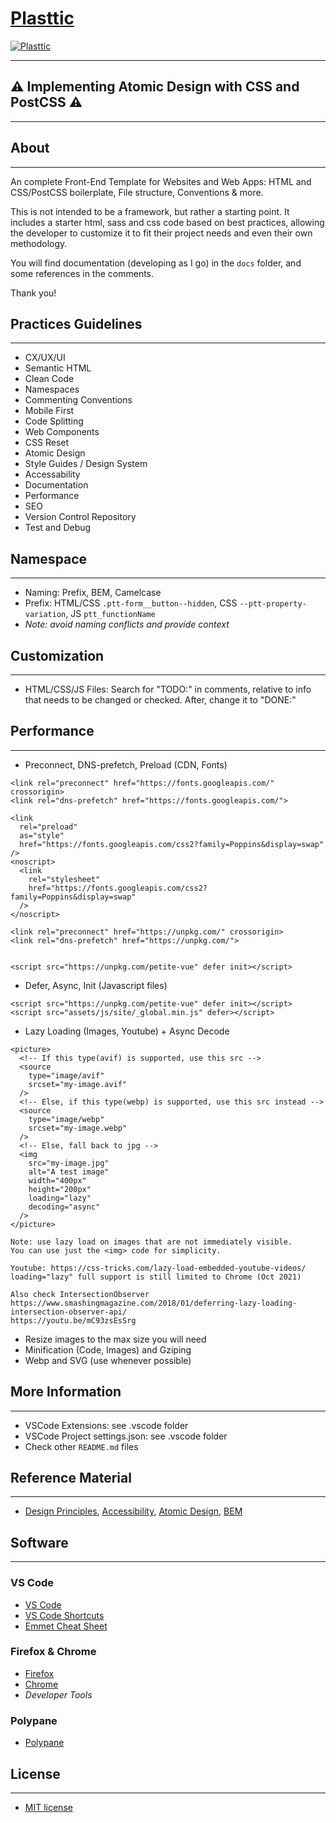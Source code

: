 # [Plasttic](https://plasttic.dev)

[![Plasttic](https://plasttic.dev/assets/img/social/default-banner-1200_630.png)](https://plasttic.dev)

---

## :warning: Implementing Atomic Design with CSS and PostCSS :warning:

---

## About

---

An complete Front-End Template for Websites and Web Apps: HTML and CSS/PostCSS boilerplate, File structure, Conventions & more.

This is not intended to be a framework, but rather a starting point. It includes a starter html, sass and css code based on best practices, allowing the developer to customize it to fit their project needs and even their own methodology.

You will find documentation (developing as I go) in the `docs` folder, and some references in the comments.

Thank you!

## Practices Guidelines

---

- CX/UX/UI
- Semantic HTML
- Clean Code
- Namespaces
- Commenting Conventions
- Mobile First
- Code Splitting
- Web Components
- CSS Reset
- Atomic Design
- Style Guides / Design System
- Accessability
- Documentation
- Performance
- SEO
- Version Control Repository
- Test and Debug

## Namespace

---

- Naming: Prefix, BEM, Camelcase
- Prefix: HTML/CSS `.ptt-form__button--hidden`, CSS `--ptt-property-variation`, JS `ptt_functionName`
- _Note: avoid naming conflicts and provide context_

## Customization

---

- HTML/CSS/JS Files: Search for "TODO:" in comments, relative to info that needs to be changed or checked. After, change it to "DONE:"

## Performance

---

- Preconnect, DNS-prefetch, Preload (CDN, Fonts)

```
<link rel="preconnect" href="https://fonts.googleapis.com/" crossorigin>
<link rel="dns-prefetch" href="https://fonts.googleapis.com/">

<link
  rel="preload"
  as="style"
  href="https://fonts.googleapis.com/css2?family=Poppins&display=swap"
/>
<noscript>
  <link
    rel="stylesheet"
    href="https://fonts.googleapis.com/css2?family=Poppins&display=swap"
  />
</noscript>
```

```
<link rel="preconnect" href="https://unpkg.com/" crossorigin>
<link rel="dns-prefetch" href="https://unpkg.com/">


<script src="https://unpkg.com/petite-vue" defer init></script>
```

- Defer, Async, Init (Javascript files)

```
<script src="https://unpkg.com/petite-vue" defer init></script>
<script src="assets/js/site/_global.min.js" defer></script>
```

- Lazy Loading (Images, Youtube) + Async Decode

```
<picture>
  <!-- If this type(avif) is supported, use this src -->
  <source
    type="image/avif"
    srcset="my-image.avif"
  />
  <!-- Else, if this type(webp) is supported, use this src instead -->
  <source
    type="image/webp"
    srcset="my-image.webp"
  />
  <!-- Else, fall back to jpg -->
  <img
    src="my-image.jpg"
    alt="A test image"
    width="400px"
    height="200px"
    loading="lazy"
    decoding="async"
  />
</picture>

Note: use lazy load on images that are not immediately visible.
You can use just the <img> code for simplicity.

Youtube: https://css-tricks.com/lazy-load-embedded-youtube-videos/
loading="lazy" full support is still limited to Chrome (Oct 2021)

Also check IntersectionObserver
https://www.smashingmagazine.com/2018/01/deferring-lazy-loading-intersection-observer-api/
https://youtu.be/mC93zsEsSrg
```

- Resize images to the max size you will need
- Minification (Code, Images) and Gziping
- Webp and SVG (use whenever possible)

## More Information

---

- VSCode Extensions: see .vscode folder
- VSCode Project settings.json: see .vscode folder
- Check other `README.md` files

## Reference Material

---

- [Design Principles](https://principles.adactio.com/), [Accessibility](https://developer.mozilla.org/en-US/docs/Learn/Accessibility), [Atomic Design](https://atomicdesign.bradfrost.com/), [BEM](http://getbem.com)

## Software

---

### VS Code

- [VS Code](https://code.visualstudio.com/)
- [VS Code Shortcuts](https://code.visualstudio.com/shortcuts/keyboard-shortcuts-macos.pdf)
- [Emmet Cheat Sheet](https://docs.emmet.io/cheat-sheet/)

### Firefox & Chrome

- [Firefox](https://www.mozilla.org/en-US/firefox/new/)
- [Chrome](https://www.google.com/chrome/)
- _Developer Tools_

### Polypane

- [Polypane](https://polypane.app/)

## License

---

- [MIT license](https://opensource.org/licenses/MIT)
